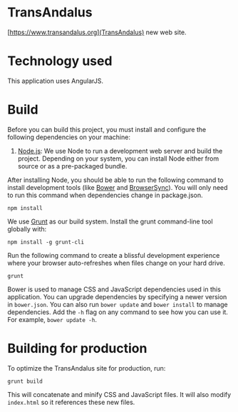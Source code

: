 # TransAndalus

[https://www.transandalus.org](TransAndalus) new web site.

# Technology used

This application uses AngularJS.

# Build

Before you can build this project, you must install and configure the following dependencies on your machine:

1. [Node.js][]: We use Node to run a development web server and build the project.
   Depending on your system, you can install Node either from source or as a pre-packaged bundle.

After installing Node, you should be able to run the following command to install development tools (like
[Bower][] and [BrowserSync][]). You will only need to run this command when dependencies change in package.json.

    npm install

We use [Grunt][] as our build system. Install the grunt command-line tool globally with:

    npm install -g grunt-cli

Run the following command to create a blissful development experience where your browser
auto-refreshes when files change on your hard drive.

    grunt

Bower is used to manage CSS and JavaScript dependencies used in this application. You can upgrade dependencies by
specifying a newer version in `bower.json`. You can also run `bower update` and `bower install` to manage dependencies.
Add the `-h` flag on any command to see how you can use it. For example, `bower update -h`.

# Building for production

To optimize the TransAndalus site for production, run:

    grunt build

This will concatenate and minify CSS and JavaScript files. It will also modify `index.html` so it references
these new files.

[Node.js]: https://nodejs.org/
[Bower]: http://bower.io/
[Grunt]: http://gruntjs.com/
[BrowserSync]: http://www.browsersync.io/
[Karma]: http://karma-runner.github.io/
[Jasmine]: http://jasmine.github.io/2.0/introduction.html
[Protractor]: https://angular.github.io/protractor/
